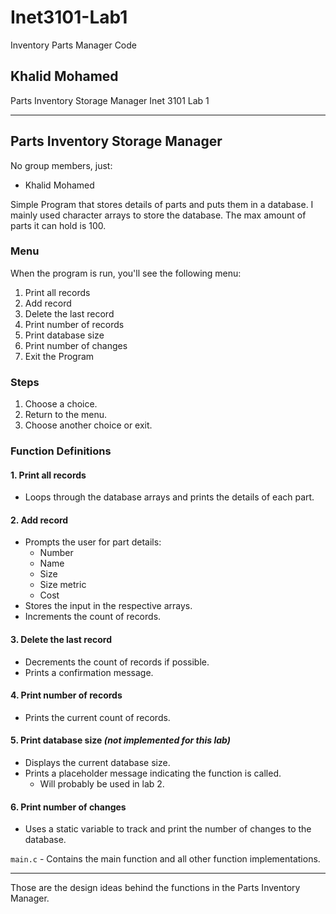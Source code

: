 # Inet3101-Lab1
Inventory Parts Manager Code

## Khalid Mohamed
Parts Inventory Storage Manager
Inet 3101 Lab 1

---

## Parts Inventory Storage Manager

No group members, just:
- Khalid Mohamed

Simple Program that stores details of parts and puts them in a database. I mainly used character arrays to store the database. The max amount of parts it can hold is 100.

### Menu
When the program is run, you'll see the following menu:
1. Print all records
2. Add record
3. Delete the last record
4. Print number of records
5. Print database size
6. Print number of changes
7. Exit the Program

### Steps
1. Choose a choice.
2. Return to the menu.
3. Choose another choice or exit.

### Function Definitions

#### 1. Print all records
- Loops through the database arrays and prints the details of each part.

#### 2. Add record
- Prompts the user for part details:
  - Number
  - Name
  - Size
  - Size metric
  - Cost
- Stores the input in the respective arrays.
- Increments the count of records.

#### 3. Delete the last record
- Decrements the count of records if possible.
- Prints a confirmation message.

#### 4. Print number of records
- Prints the current count of records.

#### 5. Print database size  *(not implemented for this lab)*
- Displays the current database size.
- Prints a placeholder message indicating the function is called.
  - Will probably be used in lab 2.

#### 6. Print number of changes
- Uses a static variable to track and print the number of changes to the database.

`main.c` - Contains the main function and all other function implementations.

---

Those are the design ideas behind the functions in the Parts Inventory Manager.
